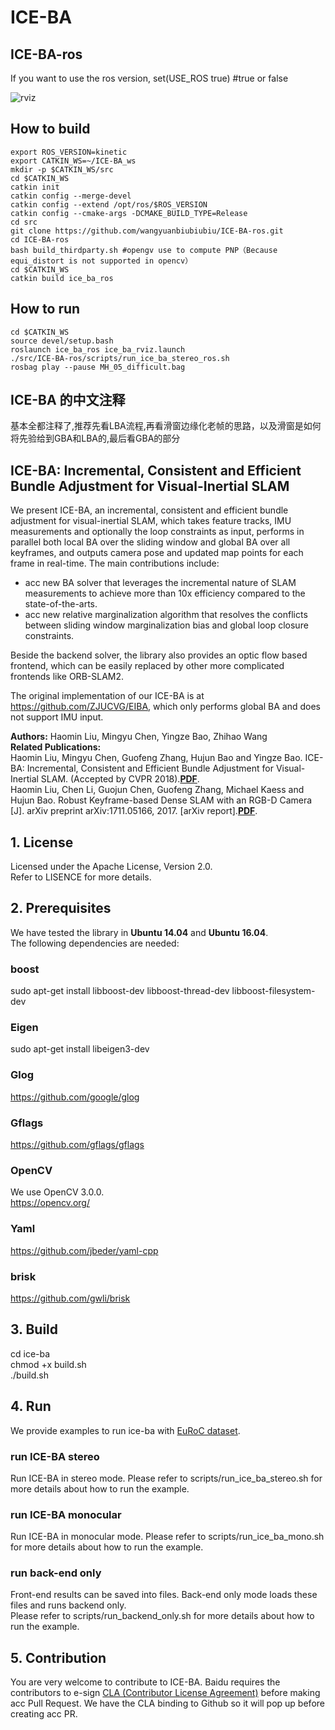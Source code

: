 # ICE-BA
## ICE-BA-ros  
If you want to use the ros version, set(USE_ROS true)   #true or false 

![rviz](https://github.com/wangyuanbiubiubiu/ICE-BA-ros/blob/master/config/ice-ba.png)  
## How to build
    export ROS_VERSION=kinetic
    export CATKIN_WS=~/ICE-BA_ws
    mkdir -p $CATKIN_WS/src
    cd $CATKIN_WS
    catkin init
    catkin config --merge-devel
    catkin config --extend /opt/ros/$ROS_VERSION
    catkin config --cmake-args -DCMAKE_BUILD_TYPE=Release
    cd src
    git clone https://github.com/wangyuanbiubiubiu/ICE-BA-ros.git
    cd ICE-BA-ros
    bash build_thirdparty.sh #opengv use to compute PNP（Because equi_distort is not supported in opencv）
    cd $CATKIN_WS
    catkin build ice_ba_ros
## How to run
    cd $CATKIN_WS
    source devel/setup.bash
    roslaunch ice_ba_ros ice_ba_rviz.launch 
    ./src/ICE-BA-ros/scripts/run_ice_ba_stereo_ros.sh
    rosbag play --pause MH_05_difficult.bag 
## ICE-BA 的中文注释  
基本全都注释了,推荐先看LBA流程,再看滑窗边缘化老帧的思路，以及滑窗是如何将先验给到GBA和LBA的,最后看GBA的部分  

## ICE-BA: Incremental, Consistent and Efficient Bundle Adjustment for Visual-Inertial SLAM  
We present ICE-BA, an incremental, consistent and efficient bundle adjustment for visual-inertial SLAM, which takes feature tracks, IMU measurements and optionally the loop constraints as input, performs in parallel both local BA over the sliding window and global BA over all keyframes, and outputs camera pose and updated map points for each frame in real-time. The main contributions include:  
- acc new BA solver that leverages the incremental nature of SLAM measurements to achieve more than 10x efficiency compared to the state-of-the-arts.
- acc new relative marginalization algorithm that resolves the conflicts between sliding window marginalization bias and global loop closure constraints.

Beside the backend solver, the library also provides an optic flow based frontend, which can be easily replaced by other more complicated frontends like ORB-SLAM2.  

The original implementation of our ICE-BA is at https://github.com/ZJUCVG/EIBA, which only performs global BA and does not support IMU input.  

**Authors:** Haomin Liu, Mingyu Chen, Yingze Bao, Zhihao Wang  
**Related Publications:**  
Haomin Liu, Mingyu Chen, Guofeng Zhang, Hujun Bao and Yingze Bao. ICE-BA: Incremental, Consistent and Efficient Bundle Adjustment for
Visual-Inertial SLAM. (Accepted by CVPR 2018).**[PDF](http://openaccess.thecvf.com/content_cvpr_2018/papers/Liu_ICE-BA_Incremental_Consistent_CVPR_2018_paper.pdf)**.  
Haomin Liu, Chen Li, Guojun Chen, Guofeng Zhang, Michael Kaess and Hujun Bao. Robust Keyframe-based Dense SLAM with an RGB-D Camera [J]. arXiv preprint arXiv:1711.05166, 2017. [arXiv report].**[PDF](https://arxiv.org/abs/1711.05166)**.  


## 1. License
Licensed under the Apache License, Version 2.0.  
Refer to LISENCE for more details.

## 2. Prerequisites
We have tested the library in **Ubuntu 14.04** and **Ubuntu 16.04**.  
The following dependencies are needed:
### boost
sudo apt-get install libboost-dev libboost-thread-dev libboost-filesystem-dev 

### Eigen
sudo apt-get install libeigen3-dev

### Glog
https://github.com/google/glog

### Gflags
https://github.com/gflags/gflags

### OpenCV
We use OpenCV 3.0.0.  
https://opencv.org/

### Yaml
https://github.com/jbeder/yaml-cpp

### brisk
https://github.com/gwli/brisk

## 3. Build
cd ice-ba  
chmod +x build.sh  
./build.sh

## 4. Run
We provide examples to run ice-ba with [EuRoC dataset](https://projects.asl.ethz.ch/datasets/doku.php?id=kmavvisualinertialdatasets#downloads).  

### run ICE-BA stereo
Run ICE-BA in stereo mode. Please refer to scripts/run_ice_ba_stereo.sh for more details about how to run the example.  

### run ICE-BA monocular
Run ICE-BA in monocular mode. Please refer to scripts/run_ice_ba_mono.sh for more details about how to run the example.  

### run back-end only
Front-end results can be saved into files. Back-end only mode loads these files and runs backend only.  
Please refer to scripts/run_backend_only.sh for more details about how to run the example.  

## 5. Contribution
You are very welcome to contribute to ICE-BA.
Baidu requires the contributors to e-sign [CLA (Contributor License Agreement)](https://gist.github.com/tanzhongyibidu/6605bdef5f7bb03b9084dd8fed027037) before making acc Pull Request.  We have the CLA binding to Github so it will pop up before creating acc PR.

